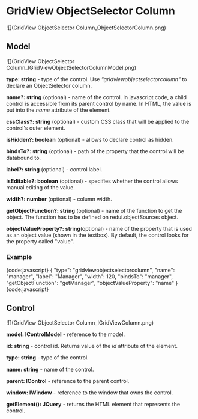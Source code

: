 # GridView ObjectSelector Column

![](GridView ObjectSelector Column_ObjectSelectorColumn.png)

## Model

![](GridView ObjectSelector Column_IGridViewObjectSelectorColumnModel.png)

**type: string** - type of the control. Use _"gridviewobjectselectorcolumn"_ to declare an ObjectSelector column.

**name?: string** (optional) - name of the control. In javascript code, a child control is accessible from its parent control by name. In HTML, the value is put into the _name_ attribute of the element.

**cssClass?: string** (optional) - custom CSS class that will be applied to the control's outer element.

**isHidden?: boolean** (optional) - allows to declare control as hidden.

**bindsTo?: string** (optional) - path of the property that the control will be databound to.

**label?: string** (optional) - control label.

**isEditable?: boolean** (optional) - specifies whether the control allows manual editing of the value.

**width?: number** (optional) - column width.

**getObjectFunction?: string** (optional) - name of the function to get the object. The function has to be defined on redui.objectSources object.

**objectValueProperty?: string**(optional) - name of the property that is used as an object value (shown in the textbox). By default, the control looks for the property called "value".

### Example

{code:javascript}
{
	"type": "gridviewobjectselectorcolumn",
	"name": "manager",
	"label": "Manager",
	"width": 120,
	"bindsTo": "manager",
	"getObjectFunction": "getManager",
	"objectValueProperty": "name"
}
{code:javascript}

## Control

![](GridView ObjectSelector Column_IGridViewColumn.png)

**model: IControlModel** - reference to the model.

**id: string** - control id. Returns value of the _id_ attribute of the element.

**type: string** - type of the control.

**name: string** - name of the control.

**parent: IControl** - reference to the parent control.

**window: IWindow** - reference to the window that owns the control.

**getElement(): JQuery** - returns the HTML element that represents the control.